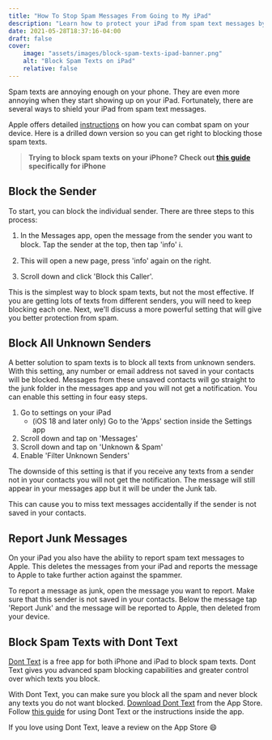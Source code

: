 ```yaml
---
title: "How To Stop Spam Messages From Going to My iPad"
description: "Learn how to protect your iPad from spam text messages by blocking pesky spam text message senders."
date: 2021-05-28T18:37:16-04:00
draft: false
cover:
    image: "assets/images/block-spam-texts-ipad-banner.png"
    alt: "Block Spam Texts on iPad"
    relative: false 
---
```

Spam texts are annoying enough on your phone. They are even more annoying when they start showing up on your iPad. Fortunately, there are several ways to shield your iPad from spam text messages.

Apple offers detailed [instructions](https://support.apple.com/guide/ipad/block-filter-and-report-messages-ipad80626130/ipados) on how you can combat spam on your device. Here is a drilled down version so you can get right to blocking those spam texts.

> **Trying to block spam texts on your iPhone?**
> **Check out [this guide](/blog/how-to-block-spam-texts-on-iphone) specifically for iPhone**

## Block the Sender

To start, you can block the individual sender. There are three steps to this process:

1. In the Messages app, open the message from the sender you want to block. Tap the sender at the top, then tap 'info' :information_source:.

2. This will open a new page, press 'info' again on the right.

3. Scroll down and click 'Block this Caller'.

This is the simplest way to block spam texts, but not the most effective. If you are getting lots of texts from different senders, you will need to keep blocking each one. Next, we'll discuss a more powerful setting that will give you better protection from spam.

## Block All Unknown Senders

A better solution to spam texts is to block all texts from unknown senders. With this setting, any number or email address not saved in your contacts will be blocked. Messages from these unsaved contacts will go straight to the junk folder in the messages app and you will not get a notification. You can enable this setting in four easy steps.

1. Go to settings on your iPad
    * (iOS 18 and later only) Go to the 'Apps' section inside the Settings app
2. Scroll down and tap on 'Messages'
3. Scroll down and tap on 'Unknown & Spam'
4. Enable 'Filter Unknown Senders'

The downside of this setting is that if you receive any texts from a sender not in your contacts you will not get the notification. The message will still appear in your messages app but it will be under the Junk tab.

This can cause you to miss text messages accidentally if the sender is not saved in your contacts.

## Report Junk Messages

On your iPad you also have the ability to report spam text messages to Apple. This deletes the messages from your iPad and reports the message to Apple to take further action against the spammer.

To report a message as junk, open the message you want to report. Make sure that this sender is not saved in your contacts. Below the message tap 'Report Junk' and the message will be reported to Apple, then deleted from your device.

## Block Spam Texts with Dont Text

[Dont Text](https://apps.apple.com/us/app/dont-text/id1540836811) is a free app for both iPhone and iPad to block spam texts. Dont Text gives you advanced spam blocking capabilities and greater control over which texts you block. 

With Dont Text, you can make sure you block all the spam and never block any texts you do not want blocked. [Download Dont Text](https://apps.apple.com/us/app/dont-text/id1540836811) from the App Store. Follow [this guide](/blog/block-spam-texts) for using Dont Text or the instructions inside the app. 

If you love using Dont Text, leave a review on the App Store :smile: